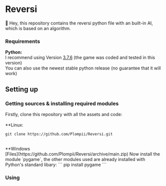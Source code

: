 # Reversi
:wave: Hey, this repository contains the reversi python file with an built-in AI, which is based on an algorithm.

### Requirements
**Python:**
<br/>
I recommend using Version [3.7.6](https://www.python.org/downloads/release/python-376/) (the game was coded and tested in this version)
<br/>
You can also use the newest stable python release (no guarantee that it will work)
## Setting up
### Getting sources & installing required modules
Firstly, clone this repository with all the assets and code:
<br/>
<br/>
**Linux:
```
git clone https://github.com/Plompii/Reversi.git
```
<br/>
**Windows
<br/>
[Files](https://github.com/Plompii/Reversi/archive/main.zip)
Now install the module `pygame`, the other modules used are already installed with Python's standard libary:
```
pip install pygame
```

### Using
```
